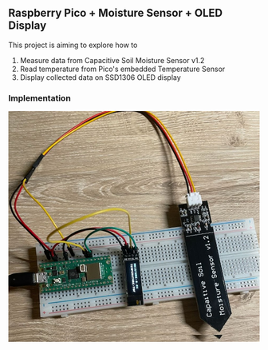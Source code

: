 ## Raspberry Pico + Moisture Sensor + OLED Display

This project is aiming to explore how to
1. Measure data from Capacitive Soil Moisture Sensor v1.2
2. Read temperature from Pico's embedded Temperature Sensor
3. Display collected data on SSD1306 OLED display


### Implementation

![Implementation of a project](./pico_moisture_oled.jpg)
